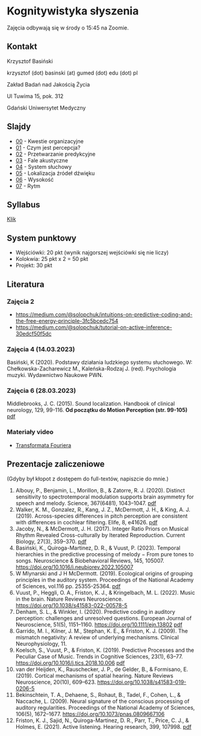 # Kognitywistyka słyszenia

Zajęcia odbywają się w środy o 15:45 na Zoomie.


## Kontakt

Krzysztof Basiński

krzysztof (dot) basinski (at) gumed (dot) edu (dot) pl

Zakład Badań nad Jakością Życia

Ul Tuwima 15, pok. 312

Gdański Uniwersytet Medyczny


## Slajdy

- [00](00.html) - Kwestie organizacyjne
- [01](01.html) - Czym jest percepcja?
- [02](02.html) - Przetwarzanie predykcyjne
- [03](03.html) - Fale akustyczne
- [04](04.html) - System słuchowy
- [05](05.html) - Lokalizacja źródeł dźwięku
- [06](06.html) - Wysokość
- [07](07.html) - Rytm



## Syllabus

[Klik](syllabus.pdf)


## System punktowy

- Wejściówki: 20 pkt (wynik najgorszej wejściówki się nie liczy)
- Kolokwia: 25 pkt x 2 = 50 pkt
- Projekt: 30 pkt




## Literatura


### Zajęcia 2

- <https://medium.com/@solopchuk/intuitions-on-predictive-coding-and-the-free-energy-principle-3fc5bcedc754>
- <https://medium.com/@solopchuk/tutorial-on-active-inference-30edcf50f5dc>



### Zajęcia 4 (14.03.2023)

Basiński, K (2020). Podstawy działania ludzkiego systemu słuchowego. W: Chełkowska-Zacharewicz M., Kaleńska-Rodzaj J. (red). Psychologia muzyki. Wydawnictwo Naukowe PWN.


### Zajęcia 6 (28.03.2023)

Middlebrooks, J. C. (2015). Sound localization. Handbook of clinical neurology, 129, 99-116. **Od początku do Motion Perception (str. 99-105)** [pdf](https://escholarship.org/content/qt01k9w5zq/qt01k9w5zq.pdf)
<!-- 

### Zajęcia kolejne (28.04.2021)

Peretz, I. (2016). Neurobiology of congenital amusia. Trends in Cognitive Sciences, 20(11), 857-867. [pdf](https://www.sciencedirect.com/science/article/pii/S1364661316301450?casa_token=gY71angxKwoAAAAA:0Gw1U7BHPwqUlzzpdkJraGytFlXuKwHWfWlYnZn2qkF7IxaZm9Mx6iNuBADFDz6qcII1ynuaIg)


### Zajęcia jeszcze bardziej kolejne (5.05.2021)

Kotz, S. A., Ravignani, A., & Fitch, W. T. (2018). The evolution of rhythm processing. Trends in cognitive sciences, 22(10), 896-910. [pdf](https://www.sciencedirect.com/science/article/pii/S1364661318301918)


#### Zajęcia 8

Obiecałem, że ma być lekko, łatwo i przyjemnie, więc proszę bardzo: waszym zadaniem jest zobaczyć i przetrawić te dwa krótkie wykłady, których autorami są dwa niekwestionowane autorytety w dziedzinie: [Steven Pinker](https://en.wikipedia.org/wiki/Steven_Pinker) oraz [Henkjan Honing](https://en.wikipedia.org/wiki/Henkjan_Honing), zajmujący w dużej mierze przeciwstawne stanowiska:

[Musical Appreciation, Byproduct or Adaptation - Dawkins Interviews Steven Pinker](https://www.youtube.com/watch?v=pj5oqYKI9xo)

[TEDxAmsterdam 2011 - Henkjan Honing - What makes us musical animals?](https://www.youtube.com/watch?v=EU7HcV83RXc)

#### Zajęcia 7

Oxenham, A. J. (2012). Pitch perception. Journal of Neuroscience, 32(39), 13335–13338. https://doi.org/10.1523/JNEUROSCI.3815-12.2012 [pdf](https://www.jneurosci.org/content/jneuro/32/39/13335.full.pdf)

#### Zajęcia 4 i 5

Warren, R. (2010) Sound and the auditory system. Str. 1-22. W: Auditory Perception. An Analysis and Synthesis. Cambridge: Cambridge University Press.

#### Zajęcia 2

[Intuitions on predictive coding (...)](https://medium.com/@solopchuk/intuitions-on-predictive-coding-and-the-free-energy-principle-3fc5bcedc754) 
-->

### Materiały video

- [Transformata Fouriera](https://www.youtube.com/watch?v=spUNpyF58BY&t=3s)
  

## Prezentacje zaliczeniowe

(Gdyby był kłopot z dostępem do full-textów, napiszcie do mnie.)

1. Albouy, P., Benjamin, L., Morillon, B., & Zatorre, R. J. (2020). Distinct sensitivity to spectrotemporal modulation supports brain asymmetry for speech and melody. Science, 367(6481), 1043–1047. [pdf](https://www.zlab.mcgill.ca/publications/docs/albouy_et_al_science_2020.pdf)
2. Walker, K. M., Gonzalez, R., Kang, J. Z., McDermott, J. H., & King, A. J. (2019). Across-species differences in pitch perception are consistent with differences in cochlear filtering. Elife, 8, e41626. [pdf](http://mcdermottlab.mit.edu/papers/Walker_etal_2019_ferret_pitch.pdf)
3. Jacoby, N., & McDermott, J. H. (2017). Integer Ratio Priors on Musical Rhythm Revealed Cross-culturally by Iterated Reproduction. Current Biology, 27(3), 359–370. [pdf](http://mcdermottlab.mit.edu/papers/Jacoby_McDermott_2017_iterated_rhythm.pdf)
4. Basiński, K., Quiroga-Martinez, D. R., & Vuust, P. (2023). Temporal hierarchies in the predictive processing of melody − From pure tones to songs. Neuroscience & Biobehavioral Reviews, 145, 105007. https://doi.org/10.1016/j.neubiorev.2022.105007
5. W Mlynarski and J H McDermott. (2019). Ecological origins of grouping principles in the auditory system. Proceedings of the National Academy of Sciences, vol.116 pp. 25355-25364. [pdf](http://mcdermottlab.mit.edu/papers/Mlynarski_McDermott_2019_auditory_grouping.pdf)
6. Vuust, P., Heggli, O. A., Friston, K. J., & Kringelbach, M. L. (2022). Music in the brain. Nature Reviews Neuroscience. https://doi.org/10.1038/s41583-022-00578-5
7.  Denham, S. L., & Winkler, I. (2020). Predictive coding in auditory perception: challenges and unresolved questions. European Journal of Neuroscience, 51(5), 1151–1160. https://doi.org/10.1111/ejn.13802 [pdf](https://dspace.plymouth.ac.uk/bitstream/handle/10026.1/10562/Denham_et_al-2017-European_Journal_of_Neuroscience.pdf?sequence=1&isAllowed=y)
9. Garrido, M. I., Kilner, J. M., Stephan, K. E., & Friston, K. J. (2009). The mismatch negativity: A review of underlying mechanisms. Clinical Neurophysiology, 11.
10. Koelsch, S., Vuust, P., & Friston, K. (2019). Predictive Processes and the Peculiar Case of Music. Trends in Cognitive Sciences, 23(1), 63–77. https://doi.org/10.1016/j.tics.2018.10.006 [pdf](https://discovery.ucl.ac.uk/id/eprint/10067144/9/Friston_PC_music_FINAL.pdf)
11. van der Heijden, K., Rauschecker, J. P., de Gelder, B., & Formisano, E. (2019). Cortical mechanisms of spatial hearing. Nature Reviews Neuroscience, 20(10), 609–623. https://doi.org/10.1038/s41583-019-0206-5 
12. Bekinschtein, T. A., Dehaene, S., Rohaut, B., Tadel, F., Cohen, L., & Naccache, L. (2009). Neural signature of the conscious processing of auditory regularities. Proceedings of the National Academy of Sciences, 106(5), 1672–1677. https://doi.org/10.1073/pnas.0809667106
13. Friston, K. J., Sajid, N., Quiroga-Martinez, D. R., Parr, T., Price, C. J., & Holmes, E. (2021). Active listening. Hearing research, 399, 107998. [pdf](https://www.sciencedirect.com/science/article/pii/S0378595519303491)